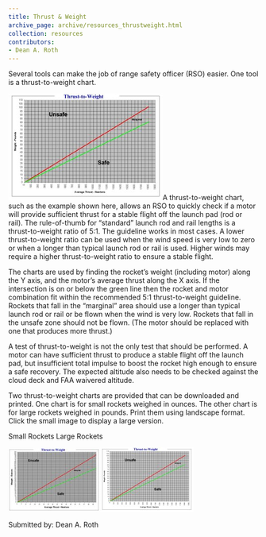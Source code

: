 ```yaml
---
title: Thrust & Weight
archive_page: archive/resources_thrustweight.html
collection: resources
contributors:
- Dean A. Roth
---
```

Several tools can make the job of range safety officer (RSO) easier. One tool is a thrust-to-weight chart.

![](/images/thrustweight_hpr-s.jpg)A thrust-to-weight chart, such as the example shown here, allows an RSO to quickly check if a motor will provide sufficient thrust for a stable flight off the launch pad (rod or rail). The rule-of-thumb for “standard” launch rod and rail lengths is a thrust-to-weight ratio of 5:1. The guideline works in most cases. A lower thrust-to-weight ratio can be used when the wind speed is very low to zero or when a longer than typical launch rod or rail is used. Higher winds may require a higher thrust-to-weight ratio to ensure a stable flight.

The charts are used by finding the rocket’s weight (including motor) along the Y axis, and the motor’s average thrust along the X axis. If the intersection is on or below the green line then the rocket and motor combination fit within the recommended 5:1 thrust-to-weight guideline. Rockets that fall in the “marginal” area should use a longer than typical launch rod or rail or be flown when the wind is very low. Rockets that fall in the unsafe zone should not be flown. (The motor should be replaced with one that produces more thrust.)

A test of thrust-to-weight is not the only test that should be performed. A motor can have sufficient thrust to produce a stable flight off the launch pad, but insufficient total impulse to boost the rocket high enough to ensure a safe recovery. The expected altitude also needs to be checked against the cloud deck and FAA waivered altitude.

Two thrust-to-weight charts are provided that can be downloaded and printed. One chart is for small rockets weighed in ounces. The other chart is for large rockets weighed in pounds. Print them using landscape format. Click the small image to display a large version.

Small Rockets Large Rockets

[![](/images/thrustweight_lpr-vs.jpg)](/images/thrustweight_lpr.jpg)[![](/images/thrustweight_hpr-vs.jpg)](/images/thrustweight_hpr.jpg)

Submitted by: Dean A. Roth

